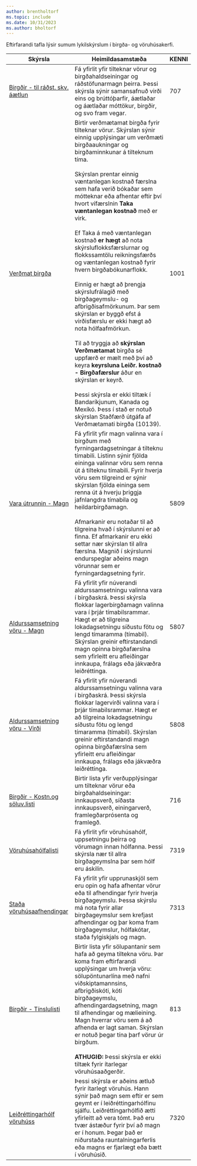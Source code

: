```yaml
---
author: brentholtorf
ms.topic: include
ms.date: 10/31/2023
ms.author: bholtorf
---
```


Eftirfarandi tafla lýsir sumum lykilskýrslum í birgða- og vöruhúsakerfi.

| Skýrsla | Heimildasamstæða | KENNI | 
|---------|---------|---------|
|[Birgðir - til ráðst. skv. áætlun](https://businesscentral.dynamics.com?report=707)|Fá yfirlit yfir tilteknar vörur og birgðahaldseiningar og ráðstöfunarmagn þeirra. Þessi skýrsla sýnir samansafnuð virði eins og brúttóþarfir, áætlaðar og áætlaðar móttökur, birgðir, og svo fram vegar. |707|
|[Verðmat birgða](https://businesscentral.dynamics.com?report=1001)|Birtir verðmætamat birgða fyrir tilteknar vörur. Skýrslan sýnir einnig upplýsingar um verðmæti birgðaaukningar og birgðaminnkunar á tilteknum tíma.<br><br>Skýrslan prentar einnig væntanlegan kostnað færslna sem hafa verið bókaðar sem mótteknar eða afhentar eftir því hvort vífærslnin **Taka væntanlegan kostnað** með er virk.<br><br>Ef Taka á með væntanlegan kostnað **er hægt** að nota skýrsluflokksfærslurnar og flokkssamtölu reikningsfærðs og væntanlegan kostnað fyrir hvern birgðabókunarflokk.<br><br>Einnig er hægt að þrengja skýrslufrálagið með birgðageymslu- og afbrigðisafmörkunum. Þar sem skýrslan er byggð efst á virðisfærslu er ekki hægt að nota hólfaafmörkun.<br><br>Til að tryggja að **skýrslan Verðmætamat** birgða sé uppfærð er mælt með því að keyra **keyrsluna Leiðr. kostnað - Birgðafærslur** áður en skýrslan er keyrð.<br><br>Þessi skýrsla er ekki tiltæk í Bandaríkjunum, Kanada og Mexíkó. Þess í stað er notuð skýrslan Staðfærð útgáfa af Verðmætamati birgða (10139).|1001|
|[Vara útrunnin - Magn](https://businesscentral.dynamics.com?report=5809)|Fá yfirlit yfir magn valinna vara í birgðum með fyrningardagsetningar á tilteknu tímabili. Listinn sýnir fjölda eininga valinnar vöru sem renna út á tilteknu tímabili. Fyrir hverja vöru sem tilgreind er sýnir skýrslan fjölda eininga sem renna út á hverju þriggja jafnlangdra tímabila og heildarbirgðamagn.<br><br>Afmarkanir eru notaðar til að tilgreina hvað í skýrslunni er að finna. Ef afmarkanir eru ekki settar nær skýrslan til allra færslna. Magnið í skýrslunni endurspeglar aðeins magn vörunnar sem er fyrningardagsetning fyrir.|5809|
|[Aldurssamsetning vöru - Magn](https://businesscentral.dynamics.com?report=5807)|Fá yfirlit yfir núverandi aldurssamsetningu valinna vara í birgðaskrá. Þessi skýrsla flokkar lagerbirgðamagn valinna vara í þrjár tímabilsrammar. Hægt er að tilgreina lokadagsetningu síðustu fötu og lengd tímaramma (tímabil). Skýrslan greinir eftirstandandi magn opinna birgðafærslna sem yfirleitt eru afleiðingar innkaupa, frálags eða jákvæðra leiðréttinga.|5807|
|[Aldurssamsetning vöru - Virði](https://businesscentral.dynamics.com?report=5808)|Fá yfirlit yfir núverandi aldurssamsetningu valinna vara í birgðaskrá. Þessi skýrsla flokkar lagervirði valinna vara í þrjár tímabilsrammar. Hægt er að tilgreina lokadagsetningu síðustu fötu og lengd tímaramma (tímabil). Skýrslan greinir eftirstandandi magn opinna birgðafærslna sem yfirleitt eru afleiðingar innkaupa, frálags eða jákvæðra leiðréttinga.|5808|
|[Birgðir - Kostn.og söluv.listi](https://businesscentral.dynamics.com?report=716)|Birtir lista yfir verðupplýsingar um tilteknar vörur eða birgðahaldseiningar: innkaupsverð, síðasta innkaupsverð, einingarverð, framlegðarprósenta og framlegð. |716|
|[Vöruhúsahólfalisti](https://businesscentral.dynamics.com?report=7319)|Fá yfirlit yfir vöruhúsahólf, uppsetningu þeirra og vörumagn innan hólfanna. Þessi skýrsla nær til allra birgðageymslna þar sem hólf eru áskilin. |7319|
|[Staða vöruhúsaafhendingar](https://businesscentral.dynamics.com?report=7313)|Fá yfirlit yfir upprunaskjöl sem eru opin og hafa afhentar vörur eða til afhendingar fyrir hverja birgðageymslu. Þessa skýrslu má nota fyrir allar birgðageymslur sem krefjast afhendingar og þar koma fram birgðageymslur, hólfakótar, staða fylgiskjals og magn.|7313|
|[Birgðir - Tínslulisti](https://businesscentral.dynamics.com?report=813)|Birtir lista yfir sölupantanir sem hafa að geyma tiltekna vöru. Þar koma fram eftirfarandi upplýsingar um hverja vöru: sölupöntunarlína með nafni viðskiptamannsins, afbrigðiskóti, kóti birgðageymslu, afhendingardagsetning, magn til afhendingar og mælieining. Magn hverrar vöru sem á að afhenda er lagt saman. Skýrslan er notuð þegar tína þarf vörur úr birgðum.<br><br>**ATHUGIÐ:** Þessi skýrsla er ekki tiltæk fyrir ítarlegar vöruhúsaaðgerðir.|813|
|[Leiðréttingarhólf vöruhúss](https://businesscentral.dynamics.com?report=7320)|Þessi skýrsla er aðeins ætluð fyrir ítarlegt vöruhús. Hann sýnir það magn sem eftir er sem geymt er í leiðréttingarhólfinu sjálfu. Leiðréttingarhólfið ætti yfirleitt að vera tómt. Það eru tvær ástæður fyrir því að magn er í honum. Þegar það er niðurstaða rauntalningarferlis eða magns er fjarlægt eða bætt í vöruhúsið.|7320|
